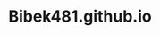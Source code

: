 # Bibek481.github.io
<!DOCTYPE html>
<html>
<head>
	<meta charset="utf-8">
	<title>My Portfolio</title>
	<style>
		.main {
			text-align: center;
			}
		.frame {
		  width: 300px;
		  height: 250px;
		  border: 3px solid #FF0000;
		  background: #eee;
		  margin: auto;
		  padding: 15px 10px;
		}

	</style>
</head>
<body>
	<div id="Loading" style="text-align: center;">
		LOADING...
	</div>
	<div class="main" id="mainCont"  hidden >
	<img id="profileimage" class="frame">
	<h2 id="fullName"> </h2>
	<p id="bio"></p>
	<h5 id="followersinformation"></h5>
	<p>
		Check me on <a id="githublink">Github</a>
	</p>
	</div>
<script >
	fetch("https://api.github.com/users/bibek481")
	.then(response=>response.json())
	.then(function(data)
	{
		console.log(data)
		let followersCount = data['followers']
		let followersInfo = `I have been followed by ${followersCount} people on github.`
		document.getElementById('profileimage').src = data['avatar_url']
		document.getElementById('fullName').textContent = data['name']
		document.getElementById('bio').textContent = data['bio']
		document.getElementById('followersinformation').textContent = followersInfo
		document.getElementById('githublink').href = data['html_url']
		document.getElementById('mainCont').hidden = false
		document.getElementById('Loading').hidden = true
})
</script>

</body>
</html>
